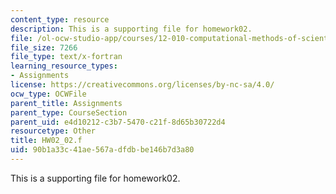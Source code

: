 ```yaml
---
content_type: resource
description: This is a supporting file for homework02.
file: /ol-ocw-studio-app/courses/12-010-computational-methods-of-scientific-programming-fall-2011/90b1a33c41ae567adfdbbe146b7d3a80_HW02_02.f
file_size: 7266
file_type: text/x-fortran
learning_resource_types:
- Assignments
license: https://creativecommons.org/licenses/by-nc-sa/4.0/
ocw_type: OCWFile
parent_title: Assignments
parent_type: CourseSection
parent_uid: e4d10212-c3b7-5470-c21f-8d65b30722d4
resourcetype: Other
title: HW02_02.f
uid: 90b1a33c-41ae-567a-dfdb-be146b7d3a80
---
```

This is a supporting file for homework02.